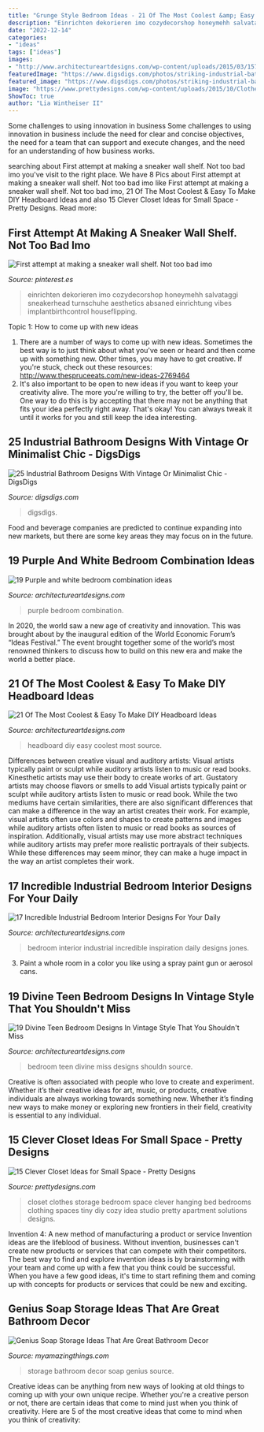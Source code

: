 ```yaml
---
title: "Grunge Style Bedroom Ideas - 21 Of The Most Coolest &amp; Easy To Make Diy Headboard Ideas"
description: "Einrichten dekorieren imo cozydecorshop honeymehh salvataggi sneakerhead turnschuhe aesthetics absaned einrichtung vibes implantbirthcontrol houseflipping"
date: "2022-12-14"
categories:
- "ideas"
tags: ["ideas"]
images:
- "http://www.architectureartdesigns.com/wp-content/uploads/2015/03/157-630x839.jpg"
featuredImage: "https://www.digsdigs.com/photos/striking-industrial-bathroom-designs-26-554x738.jpg"
featured_image: "https://www.digsdigs.com/photos/striking-industrial-bathroom-designs-26-554x738.jpg"
image: "https://www.prettydesigns.com/wp-content/uploads/2015/10/Clothes-Storage.jpg"
ShowToc: true
author: "Lia Wintheiser II"
---
```



Some challenges to using innovation in business
Some challenges to using innovation in business include the need for clear and concise objectives, the need for a team that can support and execute changes, and the need for an understanding of how business works.

	

		
searching about First attempt at making a sneaker wall shelf. Not too bad imo you've visit to the right place. We have 8 Pics about First attempt at making a sneaker wall shelf. Not too bad imo like First attempt at making a sneaker wall shelf. Not too bad imo, 21 Of The Most Coolest &amp; Easy To Make DIY Headboard Ideas and also 15 Clever Closet Ideas for Small Space - Pretty Designs. Read more:
		
    
## First Attempt At Making A Sneaker Wall Shelf. Not Too Bad Imo

<img loading=lazy src="https://i.pinimg.com/736x/54/7e/df/547edf7910502e11c4b1b3a37de6793b.jpg" onerror="this.onerror=null;this.src='https://tse1.mm.bing.net/th?id=OIP.J9zOmpIPoZt5Ipl9m5GapAHaOn&amp;pid=15.1';" alt="First attempt at making a sneaker wall shelf. Not too bad imo">

_Source: pinterest.es_

>einrichten dekorieren imo cozydecorshop honeymehh salvataggi sneakerhead turnschuhe aesthetics absaned einrichtung vibes implantbirthcontrol houseflipping. 

	

Topic 1: How to come up with new ideas
1. There are a number of ways to come up with new ideas. Sometimes the best way is to just think about what you've seen or heard and then come up with something new. Other times, you may have to get creative. If you're stuck, check out these resources: http://www.thespruceeats.com/new-ideas-2769464
2. It's also important to be open to new ideas if you want to keep your creativity alive. The more you're willing to try, the better off you'll be. One way to do this is by accepting that there may not be anything that fits your idea perfectly right away. That's okay! You can always tweak it until it works for you and still keep the idea interesting.


    
## 25 Industrial Bathroom Designs With Vintage Or Minimalist Chic - DigsDigs

<img loading=lazy src="https://www.digsdigs.com/photos/striking-industrial-bathroom-designs-26-554x738.jpg" onerror="this.onerror=null;this.src='https://tse1.mm.bing.net/th?id=OIP.kIodefdWlAWo8AckJ6cepQHaJ3&amp;pid=15.1';" alt="25 Industrial Bathroom Designs With Vintage Or Minimalist Chic - DigsDigs">

_Source: digsdigs.com_

>digsdigs. 

	

Food and beverage companies are predicted to continue expanding into new markets, but there are some key areas they may focus on in the future.

    
## 19 Purple And White Bedroom Combination Ideas

<img loading=lazy src="https://www.architectureartdesigns.com/wp-content/uploads/2013/04/purple-and-white-in-bedroom-combination10.jpg" onerror="this.onerror=null;this.src='https://tse2.mm.bing.net/th?id=OIP.f322kXwJBl9U6GbR7QISNwHaFj&amp;pid=15.1';" alt="19 Purple and white bedroom combination ideas">

_Source: architectureartdesigns.com_

>purple bedroom combination. 

	

In 2020, the world saw a new age of creativity and innovation. This was brought about by the inaugural edition of the World Economic Forum’s “Ideas Festival.” The event brought together some of the world’s most renowned thinkers to discuss how to build on this new era and make the world a better place.

    
## 21 Of The Most Coolest &amp; Easy To Make DIY Headboard Ideas

<img loading=lazy src="http://www.architectureartdesigns.com/wp-content/uploads/2015/03/157-630x839.jpg" onerror="this.onerror=null;this.src='https://tse2.mm.bing.net/th?id=OIP.z4cn1KgnhjH4YBmHfxKtfAHaJ3&amp;pid=15.1';" alt="21 Of The Most Coolest &amp; Easy To Make DIY Headboard Ideas">

_Source: architectureartdesigns.com_

>headboard diy easy coolest most source. 

	

Differences between creative visual and auditory artists: Visual artists typically paint or sculpt while auditory artists listen to music or read books. Kinesthetic artists may use their body to create works of art. Gustatory artists may choose flavors or smells to add
Visual artists typically paint or sculpt while auditory artists listen to music or read book. While the two mediums have certain similarities, there are also significant differences that can make a difference in the way an artist creates their work. For example, visual artists often use colors and shapes to create patterns and images while auditory artists often listen to music or read books as sources of inspiration. Additionally, visual artists may use more abstract techniques while auditory artists may prefer more realistic portrayals of their subjects. While these differences may seem minor, they can make a huge impact in the way an artist completes their work.

    
## 17 Incredible Industrial Bedroom Interior Designs For Your Daily

<img loading=lazy src="https://www.architectureartdesigns.com/wp-content/uploads/2015/12/17-Incredible-Industrial-Bedroom-Interior-Designs-For-Your-Daily-Inspiration-7.jpg" onerror="this.onerror=null;this.src='https://tse4.mm.bing.net/th?id=OIP.9n-wFtQwQgmxuLHAdgDH4gHaEx&amp;pid=15.1';" alt="17 Incredible Industrial Bedroom Interior Designs For Your Daily">

_Source: architectureartdesigns.com_

>bedroom interior industrial incredible inspiration daily designs jones. 

	

3. Paint a whole room in a color you like using a spray paint gun or aerosol cans.

    
## 19 Divine Teen Bedroom Designs In Vintage Style That You Shouldn&#039;t Miss

<img loading=lazy src="https://www.architectureartdesigns.com/wp-content/uploads/2016/10/18-5.jpg" onerror="this.onerror=null;this.src='https://tse4.mm.bing.net/th?id=OIP.Kajn71wCsejkwvJkjxfX4gHaHa&amp;pid=15.1';" alt="19 Divine Teen Bedroom Designs In Vintage Style That You Shouldn&#039;t Miss">

_Source: architectureartdesigns.com_

>bedroom teen divine miss designs shouldn source. 

	

Creative is often associated with people who love to create and experiment. Whether it’s their creative ideas for art, music, or products, creative individuals are always working towards something new. Whether it’s finding new ways to make money or exploring new frontiers in their field, creativity is essential to any individual.

    
## 15 Clever Closet Ideas For Small Space - Pretty Designs

<img loading=lazy src="https://www.prettydesigns.com/wp-content/uploads/2015/10/Clothes-Storage.jpg" onerror="this.onerror=null;this.src='https://tse1.mm.bing.net/th?id=OIP.1aTzA40VQhfVq9wn073BxQHaLF&amp;pid=15.1';" alt="15 Clever Closet Ideas for Small Space - Pretty Designs">

_Source: prettydesigns.com_

>closet clothes storage bedroom space clever hanging bed bedrooms clothing spaces tiny diy cozy idea studio pretty apartment solutions designs. 

	

Invention 4: A new method of manufacturing a product or service
Invention ideas are the lifeblood of business. Without invention, businesses can't create new products or services that can compete with their competitors. The best way to find and explore invention ideas is by brainstorming with your team and come up with a few that you think could be successful. When you have a few good ideas, it's time to start refining them and coming up with concepts for products or services that could be new and exciting.

    
## Genius Soap Storage Ideas That Are Great Bathroom Decor

<img loading=lazy src="http://myamazingthings.com/wp-content/uploads/2017/08/soap-storage-ideas-2.jpg" onerror="this.onerror=null;this.src='https://tse2.mm.bing.net/th?id=OIP.RDDyhPPz6T8RcvH3QWLNuAHaLG&amp;pid=15.1';" alt="Genius Soap Storage Ideas That Are Great Bathroom Decor">

_Source: myamazingthings.com_

>storage bathroom decor soap genius source. 

	

Creative ideas can be anything from new ways of looking at old things to coming up with your own unique recipe. Whether you're a creative person or not, there are certain ideas that come to mind just when you think of creativity. Here are 5 of the most creative ideas that come to mind when you think of creativity: 

